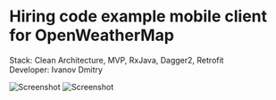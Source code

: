 # Hiring code example mobile client for OpenWeatherMap 
Stack: Clean Architecture, MVP, RxJava, Dagger2, Retrofit
<br/>Developer: Ivanov Dmitry

![Screenshot](http://oi66.tinypic.com/2ni6t8g.jpg)
![Screenshot](http://oi64.tinypic.com/2eajx91.jpg)
